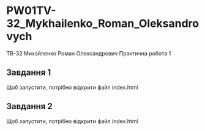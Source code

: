 # PW01TV-32_Mykhailenko_Roman_Oleksandrovych
ТВ-32 Михайленко Роман Олександрович
Практична робота 1
## Завдання 1
Щоб запустити, потрібно відкрити файл index.html
## Завдання 2
Щоб запустити, потрібно відкрити файл index.html